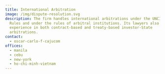 ```yaml
---
title: International Arbitration
image: /img/dispute-resolution.svg
description: The firm handles international arbitrations under the UNCITRAL
  Rules and under the rules of arbitral institutions. Its lawyers also have
  experience in both contract-based and treaty-based investor-State
  arbitrations.
contact:
  - oscar-carlo-f-cajucom
offices:
  - manila
  - cebu
  - new-york
  - ho-chi-minh-vietnam
---
```

